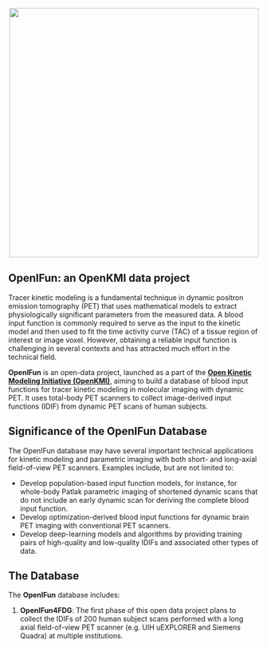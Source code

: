 <p align="center">
  <img src="https://github.com/user-attachments/assets/19fc637c-b1d7-4f6d-9061-d1525944abc1" width="500" >
</p>
  
## OpenIFun: an OpenKMI data project

Tracer kinetic modeling is a fundamental technique in dynamic positron emission tomography (PET) that uses mathematical models to extract physiologically significant parameters from the measured data. A blood input function is commonly required to serve as the input to the kinetic model and then used to fit the time activity curve (TAC) of a tissue region of interest or image voxel. However, obtaining a reliable input function is challenging in several contexts and has attracted much effort in the technical field.

**OpenIFun** is an open-data project, launched as a part of the **[Open Kinetic Modeling Initiative (OpenKMI)](https://www.openkmi.org/)**, aiming to build a database of blood input functions for tracer kinetic modeling in molecular imaging with dynamic PET. It uses total-body PET scanners to collect image-derived input functions (IDIF) from dynamic PET scans of human subjects. 

## Significance of the OpenIFun Database

The OpenIFun database may have several important technical applications for kinetic modeling and parametric imaging with both short- and long-axial field-of-view PET scanners. Examples include, but are not limited to:

- Develop population-based input function models, for instance, for whole-body Patlak parametric imaging of shortened dynamic scans that do not include an early dynamic scan for deriving the complete blood input function.
- Develop optimization-derived blood input functions for dynamic brain PET imaging with conventional PET scanners.
- Develop deep-learning models and algorithms by providing training pairs of high-quality and low-quality IDIFs and associated other types of data.

## The Database

The **OpenIFun** database includes:

1. **OpenIFun4FDG**: The first phase of this open data project plans to collect the IDIFs of 200 human subject scans performed with a long axial field-of-view PET scanner (e.g. UIH uEXPLORER and Siemens Quadra) at multiple institutions.

